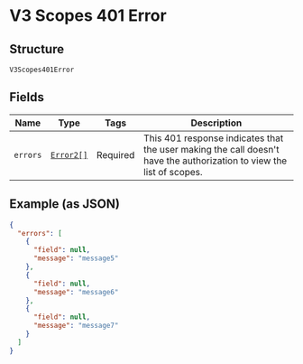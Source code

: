 
# V3 Scopes 401 Error

## Structure

`V3Scopes401Error`

## Fields

| Name | Type | Tags | Description |
|  --- | --- | --- | --- |
| `errors` | [`Error2[]`](../../doc/models/error-2.md) | Required | This 401 response indicates that the user making the call doesn't have the authorization to view the list of scopes. |

## Example (as JSON)

```json
{
  "errors": [
    {
      "field": null,
      "message": "message5"
    },
    {
      "field": null,
      "message": "message6"
    },
    {
      "field": null,
      "message": "message7"
    }
  ]
}
```

